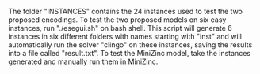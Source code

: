 The folder "INSTANCES" contains the 24 instances used to test the two proposed encodings.
To test the two proposed models on six easy instances, run "./esegui.sh" on bash shell.
This script will generate 6 instances in six different folders with names
starting with "inst" and will automatically run the solver "clingo" on these instances, 
saving the results into a file called "result.txt". To test the MiniZinc model, take the instances generated and manually run them in MiniZinc.
